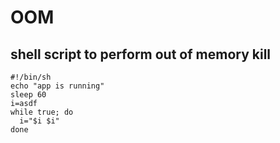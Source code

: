 # OOM

## shell script to perform out of memory kill
```shell
#!/bin/sh
echo "app is running"
sleep 60
i=asdf
while true; do
  i="$i $i"
done
```